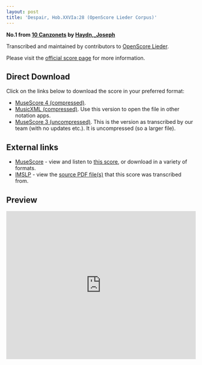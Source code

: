 ```yaml
---
layout: post
title: 'Despair, Hob.XXVIa:28 (OpenScore Lieder Corpus)'
---
```


__No.1 from [10 Canzonets](https://fourscoreandmore.org/OpenScore/Haydn%2C_Joseph/10_Canzonets/) by [Haydn,_Joseph](https://fourscoreandmore.org/OpenScore/Haydn%2C_Joseph)__

Transcribed and maintained by contributors to [OpenScore Lieder].

Please visit the [official score page] for more information.

[official score page]: https://musescore.com/openscore-lieder-corpus/scores/6454673
[OpenScore Lieder]: https://musescore.com/openscore-lieder-corpus

## Direct Download

Click on the links below to download the score in your preferred format:
- [MuseScore 4 (compressed)](https://fourscoreandmore.org/OpenScore/Haydn%2C_Joseph/10_Canzonets/01_Despair%2C_Hob.XXVIa28.mscz).
- [MusicXML (compressed)](https://fourscoreandmore.org/OpenScore/Haydn%2C_Joseph/10_Canzonets/01_Despair%2C_Hob.XXVIa28.mxl). Use this version to open the file in other notation apps.
- [MuseScore 3 (uncompressed)](https://raw.githubusercontent.com/OpenScore/Lieder/refs/heads/main/scores/Haydn%2C_Joseph/10_Canzonets/01_Despair%2C_Hob.XXVIa28/lc6454673.mscx). This is the version as transcribed by our team (with no updates etc.). It is uncompressed (so a larger file).

## External links

- [MuseScore] - view and listen to [this score][MuseScore], or download in a variety of formats.
- [IMSLP] - view the [source PDF file(s)][IMSLP] that this score was transcribed from.

[MuseScore]: https://musescore.com/score/6454673
[IMSLP]: https://imslp.org/wiki/Special:ReverseLookup/292750

## Preview

<iframe width="100%" height="394" src="https://musescore.com/openscore-lieder-corpus/scores/6454673/embed" frameborder="0" allowfullscreen allow="autoplay; fullscreen"></iframe>
